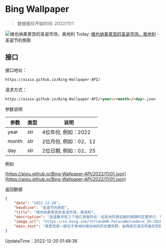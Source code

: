 # Bing Wallpaper

> 数据缓存开始时间: 2022/11/1

![维也纳美景宫的圣诞市场，奥地利](https://cn.bing.com/th?id=OHR.PalaceBelvedere_ZH-CN1818163173_1920x1080.jpg&rf=LaDigue_1920x1080.jpg)
Today: [维也纳美景宫的圣诞市场，奥地利](https://cn.bing.com/th?id=OHR.PalaceBelvedere_ZH-CN1818163173_1920x1080.jpg&rf=LaDigue_1920x1080.jpg) - 圣诞节的倒影

## 接口

接口地址：

```html
https://aixiu.github.io/Bing-Wallpaper-API/
```

请求方式：

```html
https://aixiu.github.io/Bing-Wallpaper-API/<year>/<month>/<day>.json
```

参数说明

| 参数 | 类型 | 说明 |
| - | - | - |
| year | str | 4位年份, 例如：2022 |
| month | str | 2位月份, 例如：02、12 |
| day | str | 2位日期, 例如：02、25 |

例如

[https://aixiu.github.io/Bing-Wallpaper-API/2022/11/01.json](https://aixiu.github.io/Bing-Wallpaper-API/2022/11/01.json)

返回数据

```json
{
    "date": "2022-12-20",
    "headline": "圣诞节的倒影",
    "title": "维也纳美景宫的圣诞市场，奥地利",
    "description": "圣诞集市有三个吸引游客的点：在欧洲风景如画的城镇村庄里举行，可以买到有趣的礼物（通常是手工制作的），还可以品尝到热红酒和当地美食。圣诞集市是欧洲最古老的降临节活动之一。",
    "image_url": "https://cn.bing.com/th?id=OHR.PalaceBelvedere_ZH-CN1818163173_1920x1080.jpg&rf=LaDigue_1920x1080.jpg",
    "main_text": "美景宫是一座位于奥地利维也纳的历史建筑群，由两座巴洛克风格的宫殿（上美景宫和下美景宫）、橘园和宫殿马厩组成。"
}
```

UpdataTime：2022-12-20 01:48:36
